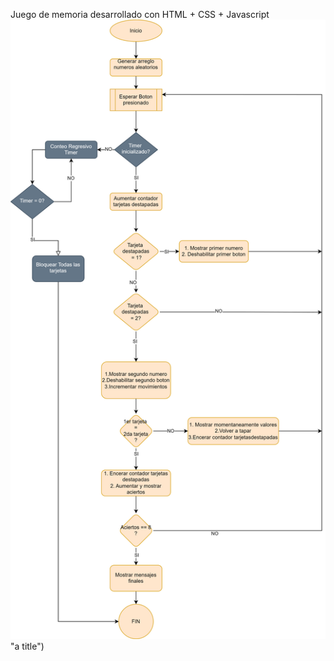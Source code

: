 Juego de memoria desarrollado con  HTML + CSS + Javascript
![Alt text](https://raw.githubusercontent.com/guidopons/JuegoMemoria/a166b7796caefed914b1d6bb5c44216558f17fa1/Juego-memoria.drawio.svg) "a title")
